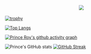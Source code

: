 <h1 align="center">
  <a href="https://git.io/typing-svg">
    <img src="https://readme-typing-svg.herokuapp.com/?lines=Hello,+There!+👋;This+is+Osman+DURDAĞ....;Nice+to+meet+you!&center=true&size=30">
  </a>
</h1>

[![trophy](https://github-profile-trophy.vercel.app/?username=iprinceroyy&theme=monokai&no-bg=true&margin-w=15)](https://github.com/iprinceroyy/github-profile-trophy)

[![Top Langs](https://github-readme-stats.vercel.app/api/top-langs/?username=iprinceroyy&layout=compact&theme=highcontrast)](https://github.com/iprinceroyy/github-readme-stats)


[![Prince Roy's github activity graph](https://activity-graph.herokuapp.com/graph?username=iprinceroyy&theme=redical)](https://github.com/iprinceroyy/github-readme-activity-graph)

![Prince's GitHub stats](https://github-readme-stats.vercel.app/api?username=iprinceroyy&count_private=true&theme=midnight-purple)
[![GitHub Streak](https://github-readme-streak-stats.herokuapp.com?user=iprinceroyy&theme=neon-dark&date_format=M%20j%5B%2C%20Y%5D)](https://git.io/streak-stats)
